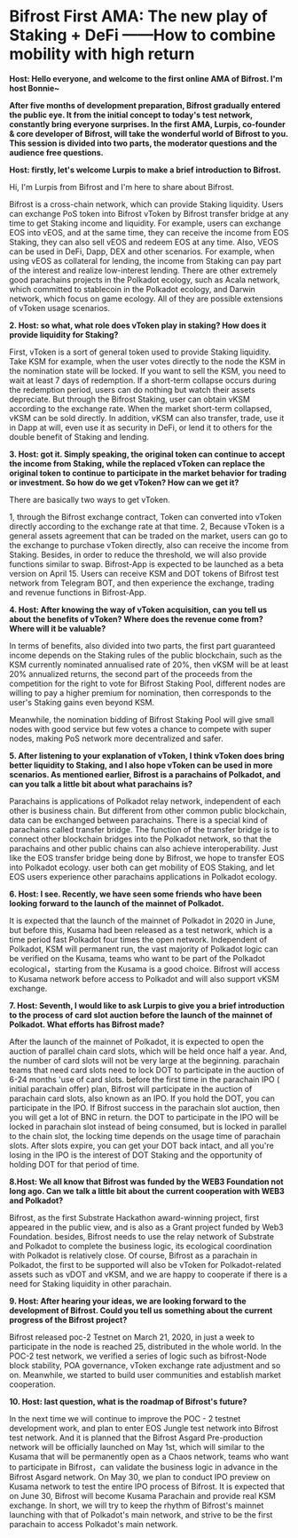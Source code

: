# Bifrost First AMA: The new play of Staking + DeFi ——How to combine mobility with high return

**Host: Hello everyone, and welcome to the first online AMA of Bifrost. I'm host Bonnie~**

**After five months of development preparation, Bifrost gradually entered the public eye. It from the initial concept to today's test network, constantly bring everyone surprises. In the first AMA, Lurpis, co-founder & core developer of Bifrost, will take the wonderful world of Bifrost to you. This session is divided into two parts, the moderator questions and the audience free questions.**

**Host: firstly, let's welcome Lurpis to make a brief introduction to Bifrost.**

Hi, I'm Lurpis from Bifrost and I'm here to share about Bifrost.

Bifrost is a cross-chain network, which can provide Staking liquidity. Users can exchange PoS token into Bifrost vToken by Bifrost transfer bridge at any time to get Staking income and liquidity. For example, users can exchange EOS into vEOS, and at the same time, they can receive the income from EOS Staking, they can also sell vEOS and redeem EOS at any time. Also, VEOS can be used in DeFi, Dapp, DEX and other scenarios. For example, when using vEOS as collateral for lending, the income from Staking can pay part of the interest and realize low-interest lending. There are other extremely good parachains projects in the Polkadot ecology, such as Acala network, which committed to stablecoin in the Polkadot ecology, and Darwin network, which focus on game ecology. All of they are possible extensions of vToken usage scenarios.

**2. Host: so what, what role does vToken play in staking? How does it provide liquidity for Staking?**

First, vToken is a sort of general token used to provide Staking liquidity. Take KSM for example, when the user votes directly to the node the KSM in the nomination state will be locked. If you want to sell the KSM, you need to wait at least 7 days of redemption. If a short-term collapse occurs during the redemption period, users can do nothing but watch their assets depreciate. But through the Bifrost Staking, user can obtain vKSM according to the exchange rate. When the market short-term collapsed, vKSM can be sold directly. In addition, vKSM can also transfer, trade, use it in Dapp at will, even use it as security in DeFi, or lend it to others for the double benefit of Staking and lending.

**3. Host: got it. Simply speaking, the original token can continue to accept the income from Staking, while the replaced vToken can replace the original token to continue to participate in the market behavior for trading or investment. So how do we get vToken? How can we get it?**

There are basically two ways to get vToken.

1, through the Bifrost exchange contract, Token can converted into vToken directly according to the exchange rate at that time. 2, Because vToken is a general assets agreement that can be traded on the market, users can go to the exchange to purchase vToken directly, also can receive the income from Staking. Besides, in order to reduce the threshold, we will also provide functions similar to swap. Bifrost-App is expected to be launched as a beta version on April 15. Users can receive KSM and DOT tokens of Bifrost test network from Telegram BOT, and then experience the exchange, trading and revenue functions in Bifrost-App.

**4. Host: After knowing the way of vToken acquisition, can you tell us about the benefits of vToken? Where does the revenue come from? Where will it be valuable?**

In terms of benefits, also divided into two parts, the first part guaranteed income depends on the Staking rules of the public blockchain, such as the KSM currently nominated annualised rate of 20%, then vKSM will be at least 20% annualized returns, the second part of the proceeds from the competition for the right to vote for Bifrost Staking Pool, different nodes are willing to pay a higher premium for nomination, then corresponds to the user's Staking gains even beyond KSM.

Meanwhile, the nomination bidding of Bifrost Staking Pool will give small nodes with good service but few votes a chance to compete with super nodes, making PoS network more decentralized and safer.

**5. After listening to your explanation of vToken, I think vToken does bring better liquidity to Staking, and I also hope vToken can be used in more scenarios. As mentioned earlier, Bifrost is a parachains of Polkadot, and can you talk a little bit about what parachains is?**

Parachains is applications of Polkadot relay network, independent of each other is business chain. But different from other common public blockchain, data can be exchanged between parachains. There is a special kind of parachains called transfer bridge. The function of the transfer bridge is to connect other blockchain bridges into the Polkadot network, so that the parachains and other public chains can also achieve interoperability. Just like the EOS transfer bridge being done by Bifrost, we hope to transfer EOS into Polkadot ecology. user both can get mobility of EOS Staking, and let EOS users experience other parachains applications in Polkadot ecology.

**6. Host: I see. Recently, we have seen some friends who have been looking forward to the launch of the mainnet of Polkadot.**

It is expected that the launch of the mainnet of Polkadot in 2020 in June, but before this, Kusama had been released as a test network, which is a time period fast Polkadot four times the open network. Independent of Polkadot, KSM will permanent run, the vast majority of Polkadot logic can be verified on the Kusama, teams who want to be part of the Polkadot ecological，starting from the Kusama is a good choice. Bifrost will access to Kusama network before access to Polkadot and will also support vKSM exchange.

**7. Host: Seventh, I would like to ask Lurpis to give you a brief introduction to the process of card slot auction before the launch of the mainnet of Polkadot. What efforts has Bifrost made?**

After the launch of the mainnet of Polkadot, it is expected to open the auction of parallel chain card slots, which will be held once half a year. And, the number of card slots will not be very large at the beginning. parachain teams that need card slots need to lock DOT to participate in the auction of 6-24 months 'use of card slots. before the first time in the parachain IPO ( initial parachain offer) plan, Bifrost will participate in the auction of parachain card slots, also known as an IPO. If you hold the DOT, you can participate in the IPO. If Bifrost success in the parachain slot auction, then you will get a lot of BNC in return. the DOT to participate in the IPO will be locked in parachain slot instead of being consumed, but is locked in parallel to the chain slot, the locking time depends on the usage time of parachain slots. After slots expire, you can get your DOT back intact, and all you're losing in the IPO is the interest of DOT Staking and the opportunity of holding DOT for that period of time.

**8.Host: We all know that Bifrost was funded by the WEB3 Foundation not long ago. Can we talk a little bit about the current cooperation with WEB3 and Polkadot?**

Bifrost, as the first Substrate Hackathon award-winning project, first appeared in the public view, and is also as a Grant project funded by Web3 Foundation. besides, Bifrost needs to use the relay network of Substrate and Polkadot to complete the business logic, its ecological coordination with Polkadot is relatively close. Of course, Bifrost as a parachain in Polkadot, the first to be supported will also be vToken for Polkadot-related assets such as vDOT and vKSM, and we are happy to cooperate if there is a need for Staking liquidity in other parachain.

**9. Host: After hearing your ideas, we are looking forward to the development of Bifrost. Could you tell us something about the current progress of the Bifrost project?**

Bifrost released poc-2 Testnet on March 21, 2020, in just a week to participate in the node is reached 25, distributed in the whole world. In the POC-2 test network, we verified a series of logic such as bifrost-Node block stability, POA governance, vToken exchange rate adjustment and so on. Meanwhile, we started to build user communities and establish market cooperation.

**10. Host: last question, what is the roadmap of Bifrost's future?**

In the next time we will continue to improve the POC - 2 testnet development work, and plan to enter EOS Jungle test network into Bifrost test network. And it is planned that the Bifrost Asgard Pre-production network will be officially launched on May 1st, which will similar to the Kusama that will be permanently open as a Chaos network, teams who want to participate in Bifrost，can validate the business logic in advance in the Bifrost Asgard network. On May 30, we plan to conduct IPO preview on Kusama network to test the entire IPO process of Bifrost. It is expected that on June 30, Bifrost will become Kusama Parachain and provide real KSM exchange. In short, we will try to keep the rhythm of Bifrost's mainnet launching with that of Polkadot's main network, and strive to be the first parachain to access Polkadot's main network.